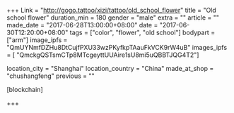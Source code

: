 +++
Link = "http://gogo.tattoo/xizi/tattoo/old_school_flower"
title = "Old school flower"
duration_min = 180
gender = "male"
extra = ""
article = ""
made_date = "2017-06-28T13:00:00+08:00"
date = "2017-06-30T12:20:00+08:00"
tags = ["color", "flower", "old school"]
bodypart = ["arm"]
image_ipfs = "QmUYNmfDZHu8DtCujfPXU33wzPKyfkpTAauFkVCK9rW4uB"
images_ipfs = [  "QmckgQSTsmCTp8MTcgeyttUUAire1sU8mi5uQBBTJQG4T2"]

location_city = "Shanghai"
location_country = "China"
made_at_shop = "chushangfeng"
previous = ""

[blockchain]


+++
